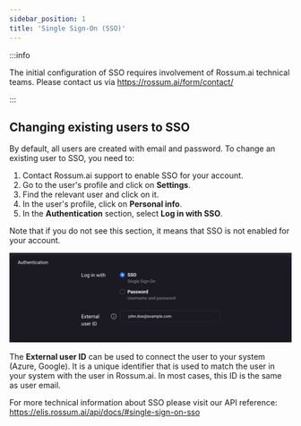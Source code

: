 ```yaml
---
sidebar_position: 1
title: 'Single Sign-On (SSO)'
---
```


:::info

The initial configuration of SSO requires involvement of Rossum.ai technical teams. Please contact us via https://rossum.ai/form/contact/

:::

## Changing existing users to SSO

By default, all users are created with email and password. To change an existing user to SSO, you need to:

1. Contact Rossum.ai support to enable SSO for your account.
1. Go to the user's profile and click on **Settings**.
1. Find the relevant user and click on it.
1. In the user's profile, click on **Personal info**.
1. In the **Authentication** section, select **Log in with SSO**.

Note that if you do not see this section, it means that SSO is not enabled for your account.

![SSO settings](./img/sso/sso-settings.png)

The **External user ID** can be used to connect the user to your system (Azure, Google). It is a unique identifier that is used to match the user in your system with the user in Rossum.ai. In most cases, this ID is the same as user email.

For more technical information about SSO please visit our API reference: https://elis.rossum.ai/api/docs/#single-sign-on-sso
